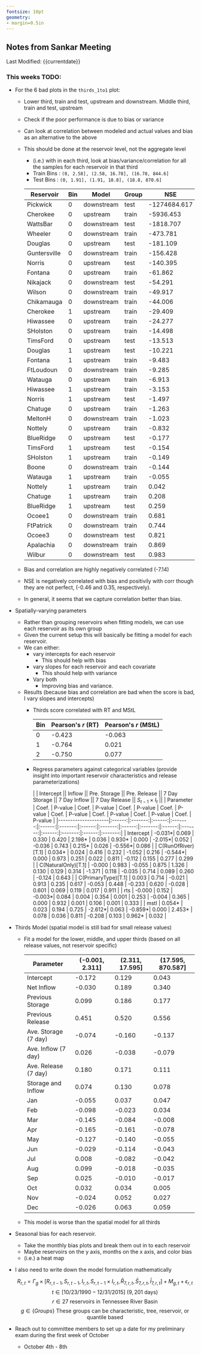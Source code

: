 ```yaml
---
fontsize: 10pt
geometry:
- margin=0.5in
---
```


## Notes from Sankar Meeting

Last Modified: {{currentdate}}

### This weeks TODO:
- For the 6 bad plots in the `thirds_1to1` plot:
  - Lower third, train and test, upstream and downstream. Middle third, train and test, upstream
  - Check if the poor performance is due to bias or variance
  - Can look at correlation between modeled and actual values and bias as an alternative to the above
  - This should be done at the reservoir level, not the aggregate level
    - (i.e.) with in each third, look at bias/variance/correlation for all the samples for each reservoir in that third
    - Train Bins : `(0, 2.58], (2.58, 16.78], (16.78, 844.6]`
    - Test Bins : `(0, 1.91], (1.91, 18.8], (18.8, 870.6]`

    | Reservoir    | Bin | Model      | Group | NSE          | Bias   | Corr.  | #    |
    |--------------|-----|------------|-------|--------------|--------|--------|------|
    | Pickwick     | 0   | downstream | test  | -1274684.617 | 24.653 | -0.555 | 8    |
    | Cherokee     | 0   | upstream   | train | -5936.453    | 1.681  | 0.042  | 1794 |
    | WattsBar     | 0   | downstream | test  | -1818.707    | 11.746 | -0.238 | 3    |
    | Wheeler      | 0   | downstream | train | -473.781     | 31.670 | -0.587 | 5    |
    | Douglas      | 0   | upstream   | test  | -181.109     | 3.353  | 0.154  | 19   |
    | Guntersville | 0   | downstream | train | -156.428     | 23.465 | -0.097 | 27   |
    | Norris       | 0   | upstream   | test  | -140.395     | 1.827  | 0.003  | 661  |
    | Fontana      | 0   | upstream   | train | -61.862      | 1.510  | 0.099  | 658  |
    | Nikajack     | 0   | downstream | test  | -54.291      | 5.801  | 0.354  | 29   |
    | Wilson       | 0   | downstream | train | -49.917      | 9.512  | -0.862 | 7    |
    | Chikamauga   | 0   | downstream | train | -44.006      | 12.572 | 0.202  | 13   |
    | Cherokee     | 1   | upstream   | train | -29.409      | 2.458  | 0.273  | 1347 |
    | Hiwassee     | 0   | upstream   | train | -24.277      | 1.047  | 0.043  | 726  |
    | SHolston     | 0   | upstream   | train | -14.498      | 0.445  | 0.232  | 3006 |
    | TimsFord     | 0   | upstream   | test  | -13.513      | 0.563  | 0.096  | 5479 |
    | Douglas      | 1   | upstream   | test  | -10.221      | 3.032  | 0.302  | 2546 |
    | Fontana      | 1   | upstream   | train | -9.483       | 1.347  | 0.441  | 1441 |
    | FtLoudoun    | 0   | downstream | train | -9.285       | 5.246  | 0.268  | 227  |
    | Watauga      | 0   | upstream   | train | -6.913       | 0.345  | 0.253  | 3952 |
    | Hiwassee     | 1   | upstream   | train | -3.153       | 0.694  | 0.417  | 2506 |
    | Norris       | 1   | upstream   | test  | -1.497       | 1.141  | 0.570  | 3580 |
    | Chatuge      | 0   | upstream   | train | -1.263       | 0.165  | 0.474  | 5490 |
    | MeltonH      | 0   | downstream | train | -1.023       | 0.780  | 0.477  | 3476 |
    | Nottely      | 0   | upstream   | train | -0.832       | 0.146  | 0.530  | 5870 |
    | BlueRidge    | 0   | upstream   | test  | -0.177       | 0.148  | 0.600  | 6117 |
    | TimsFord     | 1   | upstream   | test  | -0.154       | -0.607 | 0.551  | 3051 |
    | SHolston     | 1   | upstream   | train | -0.149       | -0.059 | 0.498  | 4569 |
    | Boone        | 0   | downstream | train | -0.144       | 0.272  | 0.586  | 6636 |
    | Watauga      | 1   | upstream   | train | -0.055       | -0.169 | 0.561  | 4562 |
    | Nottely      | 1   | upstream   | train | 0.042        | -0.270 | 0.675  | 3320 |
    | Chatuge      | 1   | upstream   | train | 0.208        | -0.253 | 0.737  | 3700 |
    | BlueRidge    | 1   | upstream   | test  | 0.259        | -0.304 | 0.757  | 3084 |
    | Ocoee1       | 0   | downstream | train | 0.681        | 0.036  | 0.836  | 8765 |
    | FtPatrick    | 0   | downstream | train | 0.744        | 0.143  | 0.892  | 6567 |
    | Ocoee3       | 0   | downstream | test  | 0.821        | 0.010  | 0.911  | 7117 |
    | Apalachia    | 0   | downstream | train | 0.869        | 0.040  | 0.935  | 8041 |
    | Wilbur       | 0   | downstream | test  | 0.983        | 0.007  | 0.991  | 8179 |

  - Bias and correlation are highly negatively correlated (-7.14)
  - NSE is negatively correlated with bias and positivily with corr though they are not perfect, (-0.46 and 0.35, respectively).
  - In general, it seems that we capture correlation better than bias. 

- Spatially-varying parameters
  - Rather than grouping reservoirs when fitting models, we can use each reservoir as its own group
  - Given the current setup this will basically be fitting a model for each reservoir. 
  - We can either:
    - vary intercepts for each reservoir
      - This should help with bias
    - vary slopes for each reservoir and each covariate
      - This should help with variance
    - Vary both
      - Improving bias and variance.
  - Results (because bias and correlation are bad when the score is bad, I vary slopes and intercepts)
    - Thirds score correlated with RT and MStL

        | Bin | Pearson's *r* (RT)| Pearson's *r* (MStL) |
        |-----|-------------------|----------------------|
        | 0   | -0.423            | -0.063               |
        | 1   | -0.764            |  0.021               |
        | 2   | -0.750            |  0.077               |

    - Regress parameters against categorical variables (provide insight into important reservoir characteristics and release parameterizations)

        |                     | Intercept       || Inflow          || Pre. Storage    || Pre. Release    || 7 Day Storage   || 7 Day Inflow    || 7 Day Release   || $S_{t-1} \times I_t$ ||
        | Parameter           | Coef.  | P-value | Coef.  | P-value | Coef.  | P-value | Coef.  | P-value | Coef.  | P-value | Coef.  | P-value | Coef.  | P-value | Coef.  | P-value |
        |---------------------|:------:|:-------:|:------:|:-------:|:------:|:-------:|:------:|:-------:|:------:|:-------:|:------:|:-------:|:------:|:-------:|:------:|:-------:|
        | Intercept           | -0.031*| 0.069   | 0.330  | 0.420   | 2.198* | 0.036   | 0.930* | 0.000   | -2.015*| 0.052   | -0.036 | 0.743   | 0.215* | 0.026   | -0.556*| 0.086   |
        | C(RunOfRiver)[T.1]  | 0.034* | 0.024   | 0.416  | 0.232   | -1.052 | 0.216   | -0.544*| 0.000   | 0.973  | 0.251   | 0.022  | 0.811   | -0.112 | 0.155   | 0.277  | 0.299   |
        | C(NaturalOnly)[T.1] | -0.000 | 0.983   | -0.055 | 0.875   | 1.326  | 0.130   | 0.129  | 0.314   | -1.371 | 0.118   | -0.035 | 0.714   | 0.089  | 0.260   | -0.124 | 0.643   |
        | C(PrimaryType)[T.1] | 0.003  | 0.714   | -0.021 | 0.913   | 0.235  | 0.617   | -0.053 | 0.448   | -0.233 | 0.620   | -0.028 | 0.601   | 0.069  | 0.119   | 0.017  | 0.911   |
        | rts                 | -0.000 | 0.152   | -0.003*| 0.084   | 0.004  | 0.354   | 0.001  | 0.253   | -0.004 | 0.365   | 0.000  | 0.932   | 0.001  | 0.106   | 0.001  | 0.333   |
        | mstl                | 0.054* | 0.023   | 0.194  | 0.725   | -2.612*| 0.063   | -0.859*| 0.000   | 2.453* | 0.078   | 0.036  | 0.811   | -0.208 | 0.103   | 0.962* | 0.032   |

- Thirds Model (spatial model is still bad for small release values)
  - Fit a model for the lower, middle, and upper thirds (based on all release values, not reservoir specific)

    | Parameter            | (-0.001, 2.311] | (2.311, 17.595] | (17.595, 870.587] |
    |----------------------|-----------------|-----------------|-------------------|
    | Intercept            | -0.172          | 0.129           | 0.043             |
    | Net Inflow           | -0.030          | 0.189           | 0.340             |
    | Previous Storage     | 0.099           | 0.186           | 0.177             |
    | Previous Release     | 0.451           | 0.520           | 0.556             |
    | Ave. Storage (7 day) | -0.074          | -0.160          | -0.137            |
    | Ave. Inflow  (7 day) | 0.026           | -0.038          | -0.079            |
    | Ave. Release (7 day) | 0.180           | 0.171           | 0.111             |
    | Storage and Inflow   | 0.074           | 0.130           | 0.078             |
    | Jan                  | -0.055          | 0.037           | 0.047             |
    | Feb                  | -0.098          | -0.023          | 0.034             |
    | Mar                  | -0.145          | -0.084          | -0.008            |
    | Apr                  | -0.165          | -0.161          | -0.078            |
    | May                  | -0.127          | -0.140          | -0.055            |
    | Jun                  | -0.029          | -0.114          | -0.043            |
    | Jul                  | 0.008           | -0.082          | -0.042            |
    | Aug                  | 0.099           | -0.018          | -0.035            |
    | Sep                  | 0.025           | -0.010          | -0.017            |
    | Oct                  | 0.032           | 0.034           | 0.005             |
    | Nov                  | -0.024          | 0.052           | 0.027             |
    | Dec                  | -0.026          | 0.063           | 0.059             |
  
  - This model is worse than the spatial model for all thirds
- Seasonal bias for each reservoir. 
  - Take the monthly bias plots and break them out in to each reservoir
  - Maybe reservoirs on the y axis, months on the x axis, and color bias 
  - (i.e.) a heat map 
- I also need to write down the model formulation mathematically
  
  $$ R_{r,t} = \Gamma_g \times [R_{r,t-1},S_{r,t-1},I_{r,t},S_{r,t-1} \times I_{r,t}, \bar{R}_{7,r,t}, \bar{S}_{7,r,t}, \bar{I}_{7,r,t}] + M_{g,t} + \epsilon_{r,t} $$ 
  $$ t \in [10/23/1990 - 12/31/2015] ~ (9,201 ~ \text{days})$$
  $$ r \in 27 \text{ reservoirs in Tennessee River Basin} $$
  $$ g \in \{Groups\} \text{ These groups can be characteristic, tree, reservoir, or quantile based}$$ 


- Reach out to committee members to set up a date for my preliminary exam during the first week of October
  - October 4th - 8th
